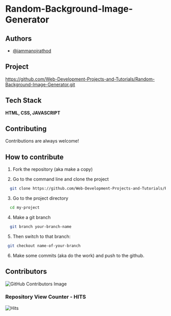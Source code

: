 # Random-Background-Image-Generator

## Authors

- [@iammanojrathod](https://www.github.com/iammanojrathod)


## Project

https://github.com/Web-Development-Projects-and-Tutorials/Random-Background-Image-Generator.git


## Tech Stack

**HTML, CSS, JAVASCRIPT** 


## Contributing

Contributions are always welcome!



## How to contribute

1) Fork the repository (aka make a copy)


2) Go to the command line and clone the project

```bash
  git clone https://github.com/Web-Development-Projects-and-Tutorials/Random-Background-Image-Generator.git
```

3) Go to the project directory

```bash
  cd my-project
```

4) Make a git branch

```bash
  git branch your-branch-name
```
5) Then switch to that branch:

 ```bash
  git checkout name-of-your-branch
```

6) Make some commits (aka do the work) and push to the github.
## Contributors

![GitHub Contributors Image](https://contrib.rocks/image?repo=Manoj_Rathod/Gradient_Generator)
### Repository View Counter - HITS
![Hits](https://hitcounter.pythonanywhere.com/count/tag.svg?url=https://github.com/Tanu-N-Prabhu/Python)

